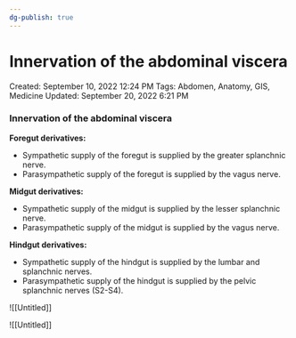 ```yaml
---
dg-publish: true
---
```


# Innervation of the abdominal viscera

Created: September 10, 2022 12:24 PM
Tags: Abdomen, Anatomy, GIS, Medicine
Updated: September 20, 2022 6:21 PM

### Innervation of the abdominal viscera

**Foregut derivatives:**

- Sympathetic supply of the foregut is supplied by the greater splanchnic nerve.
- Parasympathetic supply of the foregut is supplied by the vagus nerve.

**Midgut derivatives:**

- Sympathetic supply of the midgut is supplied by the lesser splanchnic nerve.
- Parasympathetic supply of the midgut is supplied by the vagus nerve.

**Hindgut derivatives:**

- Sympathetic supply of the hindgut is supplied by the lumbar and splanchnic nerves.
- Parasympathetic supply of the hindgut is supplied by the pelvic splanchnic nerves (S2-S4).

![[Untitled]]

![[Untitled]]